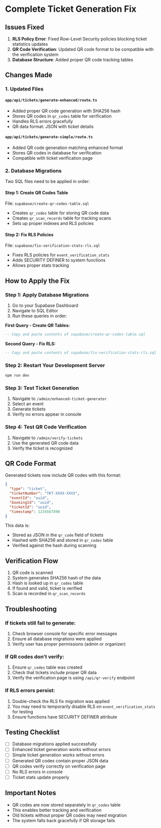 # Complete Ticket Generation Fix

## Issues Fixed

1. **RLS Policy Error**: Fixed Row-Level Security policies blocking ticket statistics updates
2. **QR Code Verification**: Updated QR code format to be compatible with the verification system
3. **Database Structure**: Added proper QR code tracking tables

## Changes Made

### 1. Updated Files

#### `app/api/tickets/generate-enhanced/route.ts`
- Added proper QR code generation with SHA256 hash
- Stores QR codes in `qr_codes` table for verification
- Handles RLS errors gracefully
- QR data format: JSON with ticket details

#### `app/api/tickets/generate-simple/route.ts`
- Added QR code generation matching enhanced format
- Stores QR codes in database for verification
- Compatible with ticket verification page

### 2. Database Migrations

Two SQL files need to be applied in order:

#### Step 1: Create QR Codes Table
File: `supabase/create-qr-codes-table.sql`
- Creates `qr_codes` table for storing QR code data
- Creates `qr_scan_records` table for tracking scans
- Sets up proper indexes and RLS policies

#### Step 2: Fix RLS Policies
File: `supabase/fix-verification-stats-rls.sql`
- Fixes RLS policies for `event_verification_stats`
- Adds SECURITY DEFINER to system functions
- Allows proper stats tracking

## How to Apply the Fix

### Step 1: Apply Database Migrations

1. Go to your Supabase Dashboard
2. Navigate to SQL Editor
3. Run these queries in order:

**First Query - Create QR Tables:**
```sql
-- Copy and paste contents of supabase/create-qr-codes-table.sql
```

**Second Query - Fix RLS:**
```sql
-- Copy and paste contents of supabase/fix-verification-stats-rls.sql
```

### Step 2: Restart Your Development Server

```bash
npm run dev
```

### Step 3: Test Ticket Generation

1. Navigate to `/admin/enhanced-ticket-generator`
2. Select an event
3. Generate tickets
4. Verify no errors appear in console

### Step 4: Test QR Code Verification

1. Navigate to `/admin/verify-tickets`
2. Use the generated QR code data
3. Verify the ticket is recognized

## QR Code Format

Generated tickets now include QR codes with this format:

```json
{
  "type": "ticket",
  "ticketNumber": "TKT-XXXX-XXXX",
  "eventId": "uuid",
  "bookingId": "uuid",
  "ticketId": "uuid",
  "timestamp": 1234567890
}
```

This data is:
- Stored as JSON in the `qr_code` field of tickets
- Hashed with SHA256 and stored in `qr_codes` table
- Verified against the hash during scanning

## Verification Flow

1. QR code is scanned
2. System generates SHA256 hash of the data
3. Hash is looked up in `qr_codes` table
4. If found and valid, ticket is verified
5. Scan is recorded in `qr_scan_records`

## Troubleshooting

### If tickets still fail to generate:
1. Check browser console for specific error messages
2. Ensure all database migrations were applied
3. Verify user has proper permissions (admin or organizer)

### If QR codes don't verify:
1. Ensure `qr_codes` table was created
2. Check that tickets include proper QR data
3. Verify the verification page is using `/api/qr-verify` endpoint

### If RLS errors persist:
1. Double-check the RLS fix migration was applied
2. You may need to temporarily disable RLS on `event_verification_stats` for testing
3. Ensure functions have SECURITY DEFINER attribute

## Testing Checklist

- [ ] Database migrations applied successfully
- [ ] Enhanced ticket generation works without errors
- [ ] Simple ticket generation works without errors  
- [ ] Generated QR codes contain proper JSON data
- [ ] QR codes verify correctly on verification page
- [ ] No RLS errors in console
- [ ] Ticket stats update properly

## Important Notes

- QR codes are now stored separately in `qr_codes` table
- This enables better tracking and verification
- Old tickets without proper QR codes may need migration
- The system falls back gracefully if QR storage fails